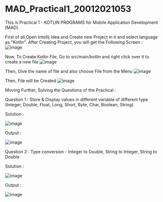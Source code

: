 # MAD_Practical1_20012021053
This is Practical 1 - KOTLIN PROGRAMS for Mobile Application Development (MAD).

First of all,Open Intellij Idea and Create new Project in it and select language as "Kotlin".
After Creating Project, you will get the Following Screen :
![image](https://user-images.githubusercontent.com/110806025/183686852-57db3543-cbc5-4a6a-beb9-ba8e5a92b201.png)

Now, To Create Kotlin File,
Go to src/main/kotlin
and right click over it to create a new file
![image](https://user-images.githubusercontent.com/110806025/183687133-be29150f-97ea-4999-a74f-9695c57ae7d8.png)

Then, Give the name of file and also choose File from the Menu
![image](https://user-images.githubusercontent.com/110806025/183687355-63514dd4-1417-42bc-94af-c6753c546b14.png)

Then, File will be Created
![image](https://user-images.githubusercontent.com/110806025/183687498-29db0816-2cf1-464c-a4a0-4bd8942ab052.png)

Moving Further,
Solving the Questions of the Practical :

Question 1 : Store & Display values in different variable of different type (Integer, Double, Float, Long, Short, Byte, Char, Boolean, String)

Solution :

![image](https://user-images.githubusercontent.com/110806025/183698051-04a5271d-2196-408c-9b63-f74a4687536d.png)

Output :

![image](https://user-images.githubusercontent.com/110806025/183698162-e57dadff-fab5-4492-aee0-257042820d06.png)

Question 2 : Type conversion - Integer to Double, String to Integer, String to Double

Solution :

![image](https://user-images.githubusercontent.com/110806025/183702432-79a5c28e-8005-4441-9e27-d9260efa305d.png)

Output :

![image](https://user-images.githubusercontent.com/110806025/183702518-e0b1d8f9-34fa-4347-80a0-6f6e4a8ef612.png)
